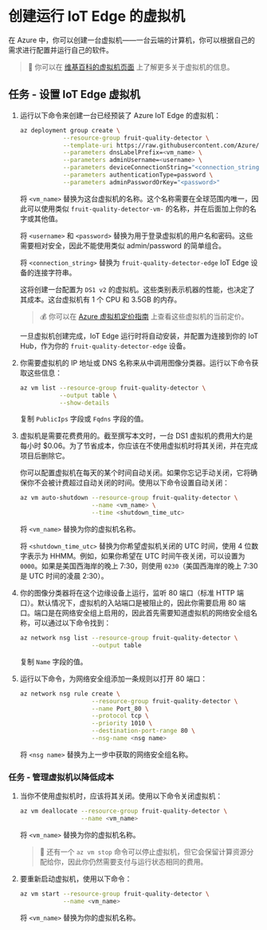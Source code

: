 <!--
CO_OP_TRANSLATOR_METADATA:
{
  "original_hash": "24dc783a600e20251211987b36370e93",
  "translation_date": "2025-08-24T21:45:27+00:00",
  "source_file": "4-manufacturing/lessons/3-run-fruit-detector-edge/vm-iotedge.md",
  "language_code": "zh"
}
-->
# 创建运行 IoT Edge 的虚拟机

在 Azure 中，你可以创建一台虚拟机——一台云端的计算机，你可以根据自己的需求进行配置并运行自己的软件。

> 💁 你可以在 [维基百科的虚拟机页面](https://wikipedia.org/wiki/Virtual_machine) 上了解更多关于虚拟机的信息。

## 任务 - 设置 IoT Edge 虚拟机

1. 运行以下命令来创建一台已经预装了 Azure IoT Edge 的虚拟机：

    ```sh
    az deployment group create \
                --resource-group fruit-quality-detector \
                --template-uri https://raw.githubusercontent.com/Azure/iotedge-vm-deploy/1.2.0/edgeDeploy.json \
                --parameters dnsLabelPrefix=<vm_name> \
                --parameters adminUsername=<username> \
                --parameters deviceConnectionString="<connection_string>" \
                --parameters authenticationType=password \
                --parameters adminPasswordOrKey="<password>"
    ```

    将 `<vm_name>` 替换为这台虚拟机的名称。这个名称需要在全球范围内唯一，因此可以使用类似 `fruit-quality-detector-vm-` 的名称，并在后面加上你的名字或其他值。

    将 `<username>` 和 `<password>` 替换为用于登录虚拟机的用户名和密码。这些需要相对安全，因此不能使用类似 admin/password 的简单组合。

    将 `<connection_string>` 替换为 `fruit-quality-detector-edge` IoT Edge 设备的连接字符串。

    这将创建一台配置为 `DS1 v2` 的虚拟机。这些类别表示机器的性能，也决定了其成本。这台虚拟机有 1 个 CPU 和 3.5GB 的内存。

    > 💰 你可以在 [Azure 虚拟机定价指南](https://azure.microsoft.com/pricing/details/virtual-machines/linux/?WT.mc_id=academic-17441-jabenn) 上查看这些虚拟机的当前定价。

    一旦虚拟机创建完成，IoT Edge 运行时将自动安装，并配置为连接到你的 IoT Hub，作为你的 `fruit-quality-detector-edge` 设备。

1. 你需要虚拟机的 IP 地址或 DNS 名称来从中调用图像分类器。运行以下命令获取这些信息：

    ```sh
    az vm list --resource-group fruit-quality-detector \
               --output table \
               --show-details
    ```

    复制 `PublicIps` 字段或 `Fqdns` 字段的值。

1. 虚拟机是需要花费费用的。截至撰写本文时，一台 DS1 虚拟机的费用大约是每小时 $0.06。为了节省成本，你应该在不使用虚拟机时将其关闭，并在完成项目后删除它。

    你可以配置虚拟机在每天的某个时间自动关闭。如果你忘记手动关闭，它将确保你不会被计费超过自动关闭的时间。使用以下命令设置自动关闭：

    ```sh
    az vm auto-shutdown --resource-group fruit-quality-detector \
                        --name <vm_name> \
                        --time <shutdown_time_utc>
    ```

    将 `<vm_name>` 替换为你的虚拟机名称。

    将 `<shutdown_time_utc>` 替换为你希望虚拟机关闭的 UTC 时间，使用 4 位数字表示为 HHMM。例如，如果你希望在 UTC 时间午夜关闭，可以设置为 `0000`。如果是美国西海岸的晚上 7:30，则使用 `0230`（美国西海岸的晚上 7:30 是 UTC 时间的凌晨 2:30）。

1. 你的图像分类器将在这个边缘设备上运行，监听 80 端口（标准 HTTP 端口）。默认情况下，虚拟机的入站端口是被阻止的，因此你需要启用 80 端口。端口是在网络安全组上启用的，因此首先需要知道虚拟机的网络安全组名称，可以通过以下命令找到：

    ```sh
    az network nsg list --resource-group fruit-quality-detector \
                        --output table
    ```

    复制 `Name` 字段的值。

1. 运行以下命令，为网络安全组添加一条规则以打开 80 端口：

    ```sh
    az network nsg rule create \
                        --resource-group fruit-quality-detector \
                        --name Port_80 \
                        --protocol tcp \
                        --priority 1010 \
                        --destination-port-range 80 \
                        --nsg-name <nsg name>
    ```

    将 `<nsg name>` 替换为上一步中获取的网络安全组名称。

### 任务 - 管理虚拟机以降低成本

1. 当你不使用虚拟机时，应该将其关闭。使用以下命令关闭虚拟机：

    ```sh
    az vm deallocate --resource-group fruit-quality-detector \
                     --name <vm_name>
    ```

    将 `<vm_name>` 替换为你的虚拟机名称。

    > 💁 还有一个 `az vm stop` 命令可以停止虚拟机，但它会保留计算资源分配给你，因此你仍然需要支付与运行状态相同的费用。

1. 要重新启动虚拟机，使用以下命令：

    ```sh
    az vm start --resource-group fruit-quality-detector \
                --name <vm_name>
    ```

    将 `<vm_name>` 替换为你的虚拟机名称。
